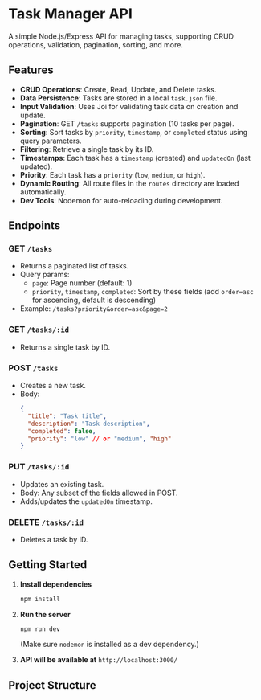 # Task Manager API

A simple Node.js/Express API for managing tasks, supporting CRUD operations, validation, pagination, sorting, and more.

## Features

- **CRUD Operations**: Create, Read, Update, and Delete tasks.
- **Data Persistence**: Tasks are stored in a local `task.json` file.
- **Input Validation**: Uses Joi for validating task data on creation and update.
- **Pagination**: GET `/tasks` supports pagination (10 tasks per page).
- **Sorting**: Sort tasks by `priority`, `timestamp`, or `completed` status using query parameters.
- **Filtering**: Retrieve a single task by its ID.
- **Timestamps**: Each task has a `timestamp` (created) and `updatedOn` (last updated).
- **Priority**: Each task has a `priority` (`low`, `medium`, or `high`).
- **Dynamic Routing**: All route files in the `routes` directory are loaded automatically.
- **Dev Tools**: Nodemon for auto-reloading during development.

## Endpoints

### GET `/tasks`
- Returns a paginated list of tasks.
- Query params:
  - `page`: Page number (default: 1)
  - `priority`, `timestamp`, `completed`: Sort by these fields (add `order=asc` for ascending, default is descending)
- Example: `/tasks?priority&order=asc&page=2`

### GET `/tasks/:id`
- Returns a single task by ID.

### POST `/tasks`
- Creates a new task.
- Body:
  ```json
  {
    "title": "Task title",
    "description": "Task description",
    "completed": false,
    "priority": "low" // or "medium", "high"
  }
  ```

### PUT `/tasks/:id`
- Updates an existing task.
- Body: Any subset of the fields allowed in POST.
- Adds/updates the `updatedOn` timestamp.

### DELETE `/tasks/:id`
- Deletes a task by ID.

## Getting Started

1. **Install dependencies**
   ```bash
   npm install
   ```

2. **Run the server**
   ```bash
   npm run dev
   ```
   (Make sure `nodemon` is installed as a dev dependency.)

3. **API will be available at** `http://localhost:3000/`

## Project Structure
